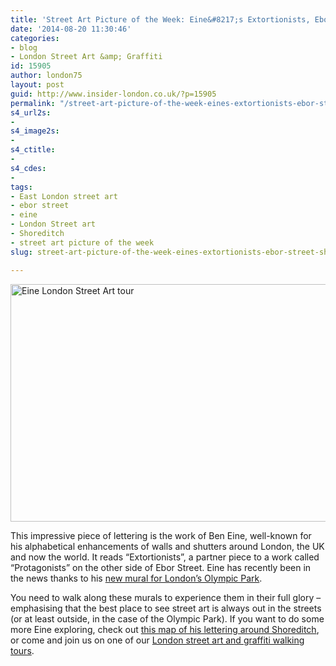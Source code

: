 ```yaml
---
title: 'Street Art Picture of the Week: Eine&#8217;s Extortionists, Ebor Street, Shoreditch'
date: '2014-08-20 11:30:46'
categories:
- blog
- London Street Art &amp; Graffiti
id: 15905
author: london75
layout: post
guid: http://www.insider-london.co.uk/?p=15905
permalink: "/street-art-picture-of-the-week-eines-extortionists-ebor-street-shoreditch/"
s4_url2s:
- 
s4_image2s:
- 
s4_ctitle:
- 
s4_cdes:
- 
tags:
- East London street art
- ebor street
- eine
- London Street art
- Shoreditch
- street art picture of the week
slug: street-art-picture-of-the-week-eines-extortionists-ebor-street-shoreditch

---
```

[<img class="size-full wp-image-15907 aligncenter" src="http://www.insider-london.co.uk/wp-content/uploads/2014/08/Eine-Ebor-Street.jpg" alt="Eine London Street Art tour" width="569" height="380" />](http://www.insider-london.co.uk/wp-content/uploads/2014/08/Eine-Ebor-Street.jpg)

This impressive piece of lettering is the work of Ben Eine, well-known for his alphabetical enhancements of walls and shutters around London, the UK and now the world. It reads &#8220;Extortionists&#8221;, a partner piece to a work called &#8220;Protagonists&#8221; on the other side of Ebor Street. Eine has recently been in the news thanks to his <a href="http://inspiringcity.com/2014/06/30/street-artist-ben-eine-creates-the-review-a-massive-mural-in-the-heart-of-londons-olympic-park/" target="_blank">new mural for London&#8217;s Olympic Park</a>.

You need to walk along these murals to experience them in their full glory &#8211; emphasising that the best place to see street art is always out in the streets (or at least outside, in the case of the Olympic Park). If you want to do some more Eine exploring, check out <a href="https://maps.google.co.uk/maps/u/0/ms?ie=UTF8&hl=en&msa=0&msid=101834655427280418288.00043a5421519e02ac033&z=15&om=1&dg=feature" target="_blank">this map of his lettering around Shoreditch</a>, or come and join us on one of our <a href="http://www.insider-london.co.uk/london-graffiti-artists-walking-tours/" target="_blank">London street art and graffiti walking tours</a>.